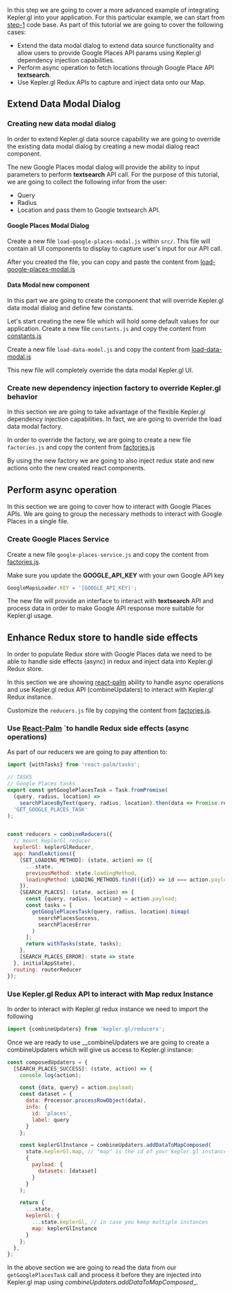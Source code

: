 In this step we are going to cover a more advanced example of integrating Kepler.gl into your application.
For this particular example, we can start from [step-1](1-import-keplergl.md) code base.
As part of this tutorial we are going to cover the following cases:
- Extend the data modal dialog to extend data source functionality and allow users to provide Google Places API params using Kepler.gl dependency injection capabilities.
- Perform async operation to fetch locations through Google Place API __textsearch__.
- Use Kepler.gl Redux APIs to capture and inject data onto our Map.


## Extend Data Modal Dialog
### Creating new data modal dialog
In order to extend Kepler.gl data source capability we are going to override the existing data modal dialog
by creating a new modal dialog react component.

The new Google Places modal dialog will provide the ability to input parameters to
perform __textsearch__ API call.
For the purpose of this tutorial, we are going to collect the following infor from the user:
- Query
- Radius
- Location
and pass them to Google textsearch API.

#### Google Places Modal Dialog
Create a new file `load-google-places-modal.js` within `src/`. This file will contain all UI components to display
to capture user's input for our API call.

After you created the file, you can copy and paste the content from
[load-google-places-modal.js](../../demos/kepler.gl/4-integrate-google-places/src/load-google-places-modal.js)

#### Data Modal new component
In this part we are going to create the component that will override Kepler.gl data modal dialog and define few constants.

Let's start creating the new file which will hold some default values for our application. Create a new file `constants.js`
and copy the content from [constants.js](../../demos/kepler.gl/4-integrate-google-places/src/constants.js)

Create a new file `load-data-model.js` and copy the content from
[load-data-modal.js](../../demos/kepler.gl/4-integrate-google-places/src/load-data-modal.js)

This new file will completely override the data modal Kepler.gl UI.

### Create new dependency injection factory to override Kepler.gl behavior
In this section we are going to take advantage of the flexible Kepler.gl dependency injection capabilities. In fact, we are going to override the
load data modal factory.

In order to override the factory, we are going to create a new file `factories.js` and copy the content from
[factories.js](../../demos/kepler.gl/4-integrate-google-places/src/factories.js)

By using the new factory we are going to also inject redux state and new actions onto the new created react components.

## Perform async operation
In this section we are going to cover how to interact with Google Places APIs. We are going to group the necessary methods
to interact with Google Places in a single file.

### Create Google Places Service
Create a new file `google-places-service.js` and copy the content from
[factories.js](../../demos/kepler.gl/4-integrate-google-places/src/google-places-service.js).

Make sure you update the __GOOGLE_API_KEY__ with your own Google API key
```js
GoogleMapsLoader.KEY = '[GOOGLE_API_KEY]';
```

The new file will provide an interface to interact with __textsearch__ API and process data in order to make
Google API response more suitable for Kepler.gl usage.

## Enhance Redux store to handle side effects
In order to populate Redux store with Google Places data we need to be able to handle side effects (async) in redux
and inject data into Kepler.gl Redux store.

In this section we are showing [react-palm](https://github.com/btford/react-palm) ability to handle async operations and use Kepler.gl redux API (combineUpdaters)
to interact with Kepler.gl Redux instance.

Customize the `reducers.js` file by copying the content from
[factories.js](../../demos/kepler.gl/4-integrate-google-places/src/reducers.js).

### Use [React-Palm](https://github.com/btford/react-palm) `to handle Redux side effects (async operations)
As part of our reducers we are going to pay attention to:
```js
import {withTasks} from 'react-palm/tasks';

// TASKS
// Google Places tasks
export const getGooglePlacesTask = Task.fromPromise(
  (query, radius, location) =>
    searchPlacesByText(query, radius, location).then(data => Promise.resolve({data, query, radius, location})),
  'GET_GOOGLE_PLACES_TASK'
);


const reducers = combineReducers({
  // mount keplerGl reducer
  keplerGl: keplerGlReducer,
  app: handleActions({
    [SET_LOADING_METHOD]: (state, action) => ({
      ...state,
      previousMethod: state.loadingMethod,
      loadingMethod: LOADING_METHODS.find(({id}) => id === action.payload)
    }),
    [SEARCH_PLACES]: (state, action) => {
      const {query, radius, location} = action.payload;
      const tasks = [
        getGooglePlacesTask(query, radius, location).bimap(
          searchPlacesSuccess,
          searchPlacesError
        )
      ];
      return withTasks(state, tasks);
    },
    [SEARCH_PLACES_ERROR]: state => state
  }, initialAppState),
  routing: routerReducer
});
```

### Use Kepler.gl Redux API to interact with Map redux Instance
In order to interact with Kepler.gl redux instance we need to import the following

```js
import {combineUpdaters} from 'kepler.gl/reducers';
```

Once we are ready to use __combineUpdaters we are going to create a combineUpdaters which will give us
access to Kepler.gl instance:

```js
const composedUpdaters = {
  [SEARCH_PLACES_SUCCESS]: (state, action) => {
    console.log(action);

    const {data, query} = action.payload;
    const dataset = {
      data: Processor.processRowObject(data),
      info: {
        id: 'places',
        label: query
      }
    };

    const keplerGlInstance = combineUpdaters.addDataToMapComposed(
      state.keplerGl.map, // "map" is the id of your kepler.gl instance
      {
        payload: {
          datasets: [dataset]
        }
      }
    );

    return {
      ...state,
      keplerGl: {
        ...state.keplerGl, // in case you keep multiple instances
        map: keplerGlInstance
      }
    };
  },
};
```

In the above section we are going to read the data from our `getGooglePlacesTask` call and process it before they are
injected into Kepler.gl map using _combineUpdaters.addDataToMapComposed__.

